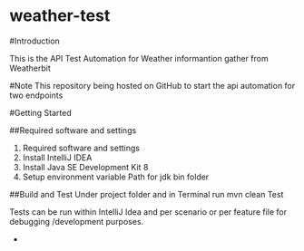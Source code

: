 # weather-test
#Introduction

This is the API Test Automation for Weather informantion gather from Weatherbit

#Note
This repository being hosted on GitHub to start the api automation for two endpoints


#Getting Started

##Required software and settings
1. Required software and settings
2. Install IntelliJ IDEA
3. Install Java SE Development Kit 8
4. Setup environment variable Path for jdk bin folder

##Build and Test
Under project folder and in Terminal run mvn clean Test

Tests can be run within IntelliJ Idea and per scenario or per feature file for debugging /development purposes.

- 
